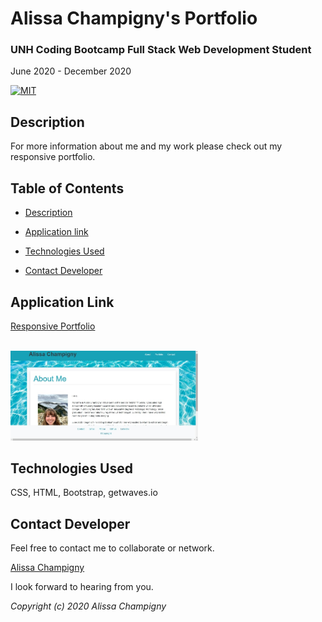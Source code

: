 # Alissa Champigny's Portfolio

### UNH Coding Bootcamp Full Stack Web Development Student
June 2020 - December 2020

[![MIT](https://img.shields.io/badge/License-MIT-green.svg)](https://opensource.org/licenses/MIT)

## Description

For more information about me and my work please check out my responsive portfolio.

## Table of Contents

* [Description](##Description)

* [Application link](##Application-Link)

<!-- * [](##) -->

* [Technologies Used](##Technologies-Used)

* [Contact Developer](##Contact-Developer)

## Application Link

<!-- [Application Deployed on Heroku]() -->

 [Responsive Portfolio](https://achampigny4.github.io/AlissaC-ResponsivePortfolio/)

<br>

<img src="./assets/screenshot.jpg" style="margin-right: 10px; width: 300px" alt="Screenshot of About me page">

##

## Technologies Used

CSS, HTML, Bootstrap, getwaves.io

## Contact Developer

Feel free to contact me to collaborate or network.

[Alissa Champigny](https://github.com/achampigny4)

I look forward to hearing from you.

*Copyright (c) 2020 Alissa Champigny*